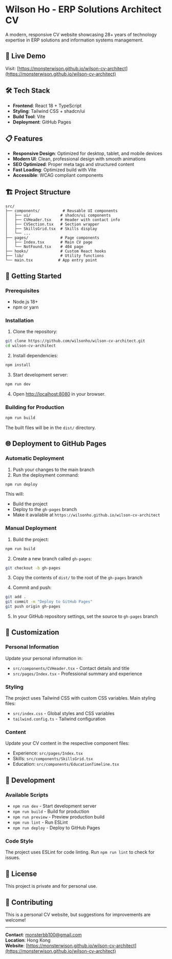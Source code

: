 # Wilson Ho - ERP Solutions Architect CV

A modern, responsive CV website showcasing 28+ years of technology expertise in ERP solutions and information systems management.

## 🚀 Live Demo

Visit: [https://monsterwison.github.io/wilson-cv-architect](https://monsterwison.github.io/wilson-cv-architect)

## 🛠️ Tech Stack

- **Frontend**: React 18 + TypeScript
- **Styling**: Tailwind CSS + shadcn/ui
- **Build Tool**: Vite
- **Deployment**: GitHub Pages

## 📋 Features

- **Responsive Design**: Optimized for desktop, tablet, and mobile devices
- **Modern UI**: Clean, professional design with smooth animations
- **SEO Optimized**: Proper meta tags and structured content
- **Fast Loading**: Optimized build with Vite
- **Accessible**: WCAG compliant components

## 🏗️ Project Structure

```
src/
├── components/          # Reusable UI components
│   ├── ui/             # shadcn/ui components
│   ├── CVHeader.tsx    # Header with contact info
│   ├── CVSection.tsx   # Section wrapper
│   ├── SkillsGrid.tsx  # Skills display
│   └── ...
├── pages/              # Page components
│   ├── Index.tsx       # Main CV page
│   └── NotFound.tsx    # 404 page
├── hooks/              # Custom React hooks
├── lib/                # Utility functions
└── main.tsx           # App entry point
```

## 🚀 Getting Started

### Prerequisites

- Node.js 18+ 
- npm or yarn

### Installation

1. Clone the repository:
```bash
git clone https://github.com/wilsonho/wilson-cv-architect.git
cd wilson-cv-architect
```

2. Install dependencies:
```bash
npm install
```

3. Start development server:
```bash
npm run dev
```

4. Open [http://localhost:8080](http://localhost:8080) in your browser.

### Building for Production

```bash
npm run build
```

The built files will be in the `dist/` directory.

## 🌐 Deployment to GitHub Pages

### Automatic Deployment

1. Push your changes to the main branch
2. Run the deployment command:
```bash
npm run deploy
```

This will:
- Build the project
- Deploy to the `gh-pages` branch
- Make it available at `https://wilsonho.github.io/wilson-cv-architect`

### Manual Deployment

1. Build the project:
```bash
npm run build
```

2. Create a new branch called `gh-pages`:
```bash
git checkout -b gh-pages
```

3. Copy the contents of `dist/` to the root of the `gh-pages` branch

4. Commit and push:
```bash
git add .
git commit -m "Deploy to GitHub Pages"
git push origin gh-pages
```

5. In your GitHub repository settings, set the source to `gh-pages` branch

## 📝 Customization

### Personal Information

Update your personal information in:
- `src/components/CVHeader.tsx` - Contact details and title
- `src/pages/Index.tsx` - Professional summary and experience

### Styling

The project uses Tailwind CSS with custom CSS variables. Main styling files:
- `src/index.css` - Global styles and CSS variables
- `tailwind.config.ts` - Tailwind configuration

### Content

Update your CV content in the respective component files:
- Experience: `src/pages/Index.tsx`
- Skills: `src/components/SkillsGrid.tsx`
- Education: `src/components/EducationTimeline.tsx`

## 🔧 Development

### Available Scripts

- `npm run dev` - Start development server
- `npm run build` - Build for production
- `npm run preview` - Preview production build
- `npm run lint` - Run ESLint
- `npm run deploy` - Deploy to GitHub Pages

### Code Style

The project uses ESLint for code linting. Run `npm run lint` to check for issues.

## 📄 License

This project is private and for personal use.

## 🤝 Contributing

This is a personal CV website, but suggestions for improvements are welcome!

---

**Contact**: monsterbb100@gmail.com  
**Location**: Hong Kong  
**Website**: [https://monsterwison.github.io/wilson-cv-architect](https://monsterwison.github.io/wilson-cv-architect)
